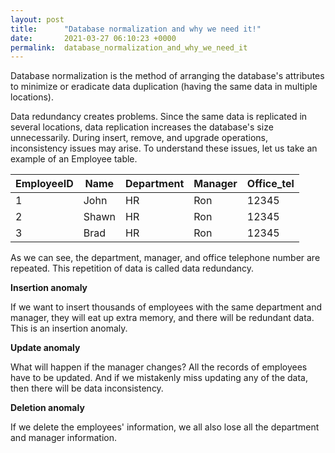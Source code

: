 ```yaml
---
layout: post
title:      "Database normalization and why we need it!"
date:       2021-03-27 06:10:23 +0000
permalink:  database_normalization_and_why_we_need_it
---
```



Database normalization is the method of arranging the database's attributes to minimize or eradicate data duplication (having the same data in multiple locations).

Data redundancy creates problems. Since the same data is replicated in several locations, data replication increases the database's size unnecessarily. During insert, remove, and upgrade operations, inconsistency issues may arise. To understand these issues, let us take an example of an Employee table.

| EmployeeID 	| Name  	| Department 	| Manager 	| Office_tel 	|
|------------	|-------	|------------	|---------	|------------	|
| 1          	| John  	| HR         	| Ron     	| 12345      	|
| 2          	| Shawn 	| HR         	| Ron     	| 12345      	|
| 3          	| Brad  	| HR         	| Ron     	| 12345      	|


As we can see, the department, manager, and office telephone number are repeated. This repetition of data is called data redundancy. 

**Insertion anomaly**

If we want to insert thousands of employees with the same department and manager, they will eat up extra memory, and there will be redundant data. This is an insertion anomaly.

**Update anomaly**

What will happen if the manager changes? All the records of employees have to be updated. And if we mistakenly miss updating any of the data, then there will be data inconsistency. 

**Deletion anomaly**

If we delete the employees' information, we all also lose all the department and manager information. 


